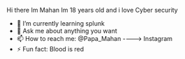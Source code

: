 Hi there
Im Mahan Im 18 years old and i love Cyber security


- 🌱 I’m currently learning splunk
- 💬 Ask me about anything you want
- 📫 How to reach me: @Papa_Mahan ----> Instagram
- ⚡ Fun fact: Blood is red
